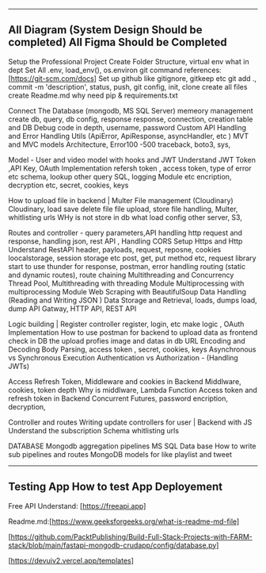 -----------------------------------------------
All Diagram (System Design Should be completed)
All Figma Should be Completed
-----------------------------------------------

Setup the Professional Project 
    Create Folder Structure,
    virtual env what in dept
    Set All .env, load_env(), os.environ
    git command references:[https://git-scm.com/docs] 
    Set up github like gitignore, gitkeep etc
    git add ., commit -m 'description', status, push, 
    git config, init, clone 
    create all files
    create Readme.md why need 
    pip & requirements.txt

Connect The Database (mongodb, MS SQL Server) 
    memeory management
    create db, query, db config, response
    response, connection, creation table and DB
    Debug code in depth, username, password
    Custom API Handling and Error Handling 
    Utils (ApiError, ApiResponse, asyncHandler, etc )
    MVT and MVC models Architecture, Error100 -500 
    traceback, boto3, sys, 

Model - 
    User and video model with hooks and JWT
    Understand JWT Token ,API Key, OAuth Implementation 
    refersh token , access token, type of error etc
    schema, lookup other query SQL, logging Module etc
    encription, decryption etc, secret, cookies, keys

How to upload file in backend | Multer
File management (Cloudinary)
    Cloudinary, load save delete file 
    file upload, store file handling, 
    Multer, whitlisting urls 
    WHy is not store in db what load 
    config other server, S3, 

Routes and controller - 
    query parameters,API handling 
    http request and response,
    handling json, rest API , Handling CORS
    Setup Https and Http Understand RestAPI 
    header, payloads, request, reposne, cookies
    loocalstorage, session storage etc
    post, get, put method etc, request library
    start to use thunder for response, postman, error handling
    routing (static and dynamic routes), route chaining
    Multithreading and Concurrency
    Thread Pool, Multithreading with threading Module
    Multiprocessing with multiprocessing Module
    Web Scraping with BeautifulSoup
    Data Handling (Reading and  Writing JSON )
    Data Storage and Retrieval, loads, dumps load, dump
    API Gatway, HTTP API, REST API 

Logic building | Register controller
    register, login, etc 
    make logic , OAuth Implementation
    How to use postman for backend to upload data as frontend
    check in DB the upload profies image and datas in db
    URL Encoding and Decoding
    Body Parsing, 
    access token , secret, cookies, keys 
    Asynchronous vs Synchronous Execution
    Authentication vs Authorization - (Handling JWTs)

Access Refresh Token, Middleware and cookies in Backend
   Middlware, cookies, token depth
   Why is middlware, Lambda Function
   Access token and refresh token in Backend
   Concurrent Futures, password encription, decryption,

Controller and routes
    Writing update controllers for user | Backend with JS
    Understand the subscription Schema
    whitlisting urls 
    
DATABASE
    Mongodb aggregation pipelines
    MS SQL Data base
    How to write sub pipelines and routes
    MongoDB models for like playlist and tweet


-----------------------------------------------
Testing App 
    How to test App 
Deployement
-----------------------------------------------

Free API Understand: [https://freeapi.app] 

Readme.md:[https://www.geeksforgeeks.org/what-is-readme-md-file]

[https://github.com/PacktPublishing/Build-Full-Stack-Projects-with-FARM-stack/blob/main/fastapi-mongodb-crudapp/config/database.py]

[https://devuiv2.vercel.app/templates]



